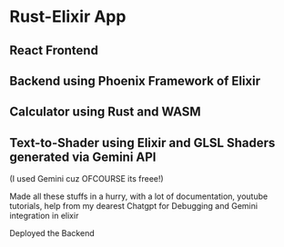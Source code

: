# Rust-Elixir App

## React Frontend 
## Backend using Phoenix Framework of Elixir 
## Calculator using Rust and WASM
## Text-to-Shader using Elixir and GLSL Shaders generated via Gemini API 
(I used Gemini cuz OFCOURSE its freee!)

Made all these stuffs in a hurry, with a lot of documentation, youtube tutorials, help from my dearest Chatgpt for Debugging and Gemini integration in elixir 

Deployed the Backend 



